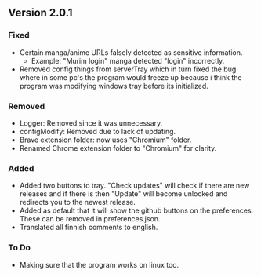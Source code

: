 ## Version 2.0.1

### Fixed
- Certain manga/anime URLs falsely detected as sensitive information.
  - Example: "Murim login" manga detected "login" incorrectly.
- Removed config things from serverTray which in turn fixed the bug where in some pc's the program would freeze up because i think the program was modifying windows tray before its initialized.

### Removed
- Logger: Removed since it was unnecessary.
- configModify: Removed due to lack of updating.
- Brave extension folder: now uses "Chromium" folder.
- Renamed Chrome extension folder to "Chromium" for clarity.

### Added
- Added two buttons to tray. "Check updates" will check if there are new releases and if there is then "Update" will become unlocked and redirects you to the newest release.
- Added as default that it will show the github buttons on the preferences. These can be removed in preferences.json.
- Translated all finnish comments to english.

### To Do
- Making sure that the program works on linux too.